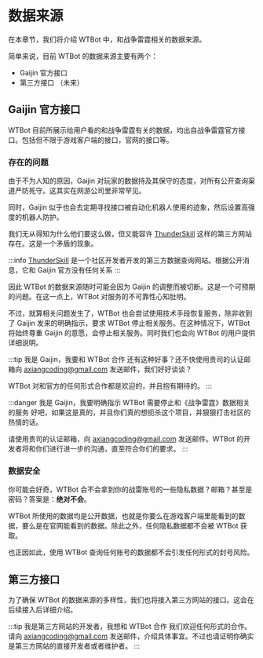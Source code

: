 # 数据来源

在本章节，我们将介绍 WTBot 中，和战争雷霆相关的数据来源。

简单来说，目前 WTBot 的数据来源主要有两个：

- Gaijin 官方接口
- 第三方接口 （未来）

## Gaijin 官方接口

WTBot 目前所展示给用户看的和战争雷霆有关的数据，均出自战争雷霆官方接口。包括但不限于游戏客户端的接口，官网的接口等。

### 存在的问题

由于不为人知的原因，Gaijin 对玩家的数据持及其保守的态度，对所有公开查询渠道严防死守。这其实在网游公司里非常罕见。

同时，Gaijin 似乎也会去定期寻找接口被自动化机器人使用的迹象，然后设置高强度的机器人防护。

我们无从得知为什么他们要这么做，但又能容许 [ThunderSkill](https://thunderskill.com/) 这样的第三方网站存在。这是一个矛盾的现象。

:::info
[ThunderSkill](https://thunderskill.com/) 是一个社区开发者开发的第三方数据查询网站。根据公开消息，它和 Gaijin 官方没有任何关系
:::

因此 WTBot 的数据来源随时可能会因为 Gaijin 的调整而被切断。这是一个可预期的问题。在这一点上，WTBot 对服务的不可靠性心知肚明。

不过，就算相关问题发生了，WTBot 也会尝试使用技术手段恢复服务，除非收到了 Gaijin 发来的明确指示，要求 WTBot 停止相关服务。在这种情况下，WTBot 将始终尊重 Gaijin 的意愿，会停止相关服务。同时我们也会向 WTBot 的用户提供详细说明。

:::tip 我是 Gaijin，我要和 WTBot 合作
还有这种好事？还不快使用贵司的认证邮箱向 [axiangcoding@gmail.com](mailto:axiangcoding@gmail.com) 发送邮件，我们好好谈谈？

WTBot 对和官方的任何形式合作都是欢迎的，并且抱有期待的。
:::

:::danger 我是 Gaijin，我要明确指示 WTBot 需要停止和《战争雷霆》数据相关的服务
好吧，如果这是真的，并且你们真的想扼杀这个项目，并狠狠打击社区的热情的话。

请使用贵司的认证邮箱，向 [axiangcoding@gmail.com](mailto:axiangcoding@gmail.com) 发送邮件。WTBot 的开发者将和你们进行进一步的沟通，直至符合你们的要求。
:::

### 数据安全

你可能会好奇，WTBot 会不会拿到你的战雷账号的一些隐私数据？邮箱？甚至是密码？答案是：**绝对不会**。

WTBot 所使用的数据均是公开数据，也就是你要么在游戏客户端里能看到的数据，要么是在官网能看到的数据。除此之外，任何隐私数据都不会被 WTBot 获取。

也正因如此，使用 WTBot 查询任何账号的数据都不会引发任何形式的封号风险。

## 第三方接口

为了确保 WTBot 的数据来源的多样性，我们也将接入第三方网站的接口。这会在后续接入后详细介绍。

:::tip 我是第三方网站的开发者，我想和 WTBot 合作
我们欢迎任何形式的合作。请向 [axiangcoding@gmail.com](mailto:axiangcoding@gmail.com) 发送邮件，介绍具体事宜。不过也请证明你确实是第三方网站的直接开发者或者维护者。
:::
